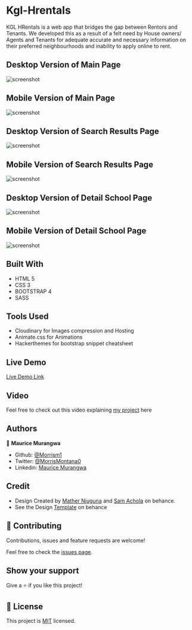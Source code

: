 # Kgl-Hrentals

KGL HRentals is a web app that bridges the gap between Rentors and Tenants. We developed this as a result of a felt need by House owners/ Agents and Tenants for adequate accurate and necessary information on their preferred neighbourhoods and inability to apply online to rent.

## Desktop Version of Main Page

![screenshot](assets/images/home.png)

## Mobile Version of Main Page

![screenshot](assets/images/mobile-home.png)

## Desktop Version of Search Results Page

![screenshot](assets/images/search-results.png)

## Mobile Version of Search Results Page

![screenshot](assets/images/mobile-search.png)

## Desktop Version of Detail School Page

![screenshot](assets/images/detail.png)

## Mobile Version of Detail School Page

![screenshot](assets/images/mobile-detail.png)

## Built With

- HTML 5
- CSS 3
- BOOTSTRAP 4
- SASS

## Tools Used

- Cloudinary for Images compression and Hosting
- Animate.css for Animations
- Hackerthemes for bootstrap snippet cheatsheet

## Live Demo

[Live Demo Link](https://morrism1.github.io/Kgl-Hrentals/)

## Video

Feel free to check out this video explaining [my project](https/example.com) here

## Authors

👤 **Maurice Murangwa**

- Github: [@Morrism1](https://github.com/Morrism1)
- Twitter: [@MorrisMontana0](https://twitter.com/MorrisMontana0)
- Linkedin: [Maurice Murangwa](https://www.linkedin.com/in/murangwa-maurice-769549140/)

## Credit

- Design Created by [Mather Njuguna](https://www.behance.net/mathewnjuguna) and [Sam Achola](https://www.behance.net/aweSam) on behance.
- See the Design [Template](https://www.behance.net/gallery/25563385/PatashuleKE) on behance

## 🤝 Contributing

Contributions, issues and feature requests are welcome!

Feel free to check the [issues page](https://github.com/BrittanyBlake/Capstone-project-html/issues).

## Show your support

Give a ⭐️ if you like this project!

## 📝 License

This project is [MIT](lic.url) licensed.
